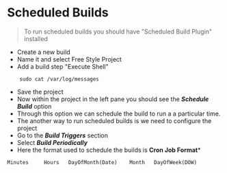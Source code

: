 # Scheduled Builds

> To run scheduled builds you should have "Scheduled Build Plugin" installed

- Create a new build 
- Name it and select Free Style Project
- Add a build step "Execute Shell"
```
	sudo cat /var/log/messages
```
- Save the project
- Now within the project in the left pane you should see the ***Schedule Build*** option
- Through this option we can schedule the build to run a a particular time.
- The another way to run scheduled builds is we need to configure the project
- Go to the ***Build Triggers*** section
- Select ***Build Periodically***
- Here the format used to schedule the builds is **Cron Job Format***
```
Minutes		Hours	DayOfMonth(Date)	Month	DayOfWeek(DOW)
```
